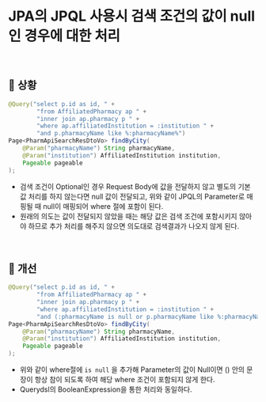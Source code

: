 # JPA의 JPQL 사용시 검색 조건의 값이 null인 경우에 대한 처리

<br>

## 📌 상황

```java
@Query("select p.id as id, " +
        "from AffiliatedPharmacy ap " +
        "inner join ap.pharmacy p " +
        "where ap.affiliatedInstitution = :institution " +
        "and p.pharmacyName like %:pharmacyName%")
Page<PharmApiSearchResDtoVo> findByCity(
	@Param("pharmacyName") String pharmacyName, 
	@Param("institution") AffiliatedInstitution institution, 
	Pageable pageable
);
```

- 검색 조건이 Optional인 경우 Request Body에 값을 전달하지 않고 별도의 기본 값 처리를 하지 않는다면 null 값이 전달되고, 위와 같이 JPQL의 Parameter로 매핑될 때 null이 매핑되어 where 절에 포함이 된다.
- 원래의 의도는 값이 전달되지 않았을 때는 해당 값은 검색 조건에 포함시키지 않아야 하므로 추가 처리를 해주지 않으면 의도대로 검색결과가 나오지 않게 된다.

<br>

## 📌 개선
```java
@Query("select p.id as id, " +
        "from AffiliatedPharmacy ap " +
        "inner join ap.pharmacy p " +
        "where ap.affiliatedInstitution = :institution " +
        "and (:pharmacyName is null or p.pharmacyName like %:pharmacyName%")
Page<PharmApiSearchResDtoVo> findByCity(
	@Param("pharmacyName") String pharmacyName, 
	@Param("institution") AffiliatedInstitution institution, 
	Pageable pageable
);
```

- 위와 같이 where절에 `is null` 을 추가해 Parameter의 값이 Null이면 () 안의 문장이 항상 참이 되도록 하여 해당 where 조건이 포함되지 않게 한다.
- Querydsl의 BooleanExpression을 통한 처리와 동일하다.